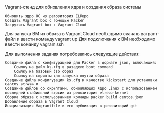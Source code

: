 Vagrant-стенд для обновления ядра и создания образа системы

    Обновить ядро ОС из репозитория ELRepo
    Создать Vagrant box c помощью Packer
    Загрузить Vagrant box в Vagrant Cloud

Для запуска ВМ из образа в Vagrant Cloud необходимо скачать вагрант-файл и ввести команду vagrant up
Для подключения к ВМ необходимо ввести команду vagrant ssh

Для выполнения задания потребовались следующие действия:

    Создание файла с конфигурацией для Packer в формате json, включающий:
        Ссылку на файл ks.cfg в разаделе boot_command
        Ссылку на базовый iso образ
        Ссылку на скрипты для запуска внутри образа
    Создание файла конфигурации ks.cfg в качестве kickstart для установки CentOS Stream 8
    Создание файлов со скриптами, обновляющих ядро Linux с использованием последней стабильной версии из репозитория elrepo-kernel
    Сборка образа с использованием команды packer build centos.json
    Добавление образа в Vagrant Cloud
    Инициализация Vagrantfile и его публикация в репозиторий git

